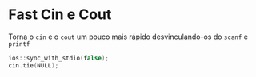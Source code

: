 # Fast Cin e Cout
Torna o ```cin``` e o ```cout``` um pouco mais rápido desvinculando-os do ```scanf``` e ```printf```
```cpp
ios::sync_with_stdio(false);
cin.tie(NULL);
```
